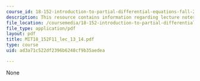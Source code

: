 ```yaml
---
course_id: 18-152-introduction-to-partial-differential-equations-fall-2011
description: This resource contains information regarding lecture notes.
file_location: /coursemedia/18-152-introduction-to-partial-differential-equations-fall-2011/ad3a71c522df2396b6248cf9b35aedea_MIT18_152F11_lec_13_14.pdf
file_type: application/pdf
layout: pdf
title: MIT18_152F11_lec_13_14.pdf
type: course
uid: ad3a71c522df2396b6248cf9b35aedea

---
```

None